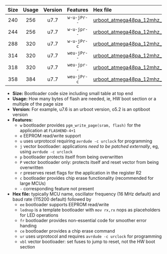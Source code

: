 |Size|Usage|Version|Features|Hex file|
|:-:|:-:|:-:|:-:|:--|
|240|256|u7.7|`w-u-jPr--`|[urboot_atmega48pa_12mhz_19200bps_lednop_ur_vbl.hex](https://raw.githubusercontent.com/stefanrueger/urboot.hex/main/mcus/atmega48pa/fcpu_12mhz/19200_bps/urboot_atmega48pa_12mhz_19200bps_lednop_ur_vbl.hex)|
|244|256|u7.7|`w-u-jpr--`|[urboot_atmega48pa_12mhz_19200bps_lednop_fr_ur_vbl.hex](https://raw.githubusercontent.com/stefanrueger/urboot.hex/main/mcus/atmega48pa/fcpu_12mhz/19200_bps/urboot_atmega48pa_12mhz_19200bps_lednop_fr_ur_vbl.hex)|
|288|320|u7.7|`w-u-jPr-c`|[urboot_atmega48pa_12mhz_19200bps_lednop_fr_ce_ur_vbl.hex](https://raw.githubusercontent.com/stefanrueger/urboot.hex/main/mcus/atmega48pa/fcpu_12mhz/19200_bps/urboot_atmega48pa_12mhz_19200bps_lednop_fr_ce_ur_vbl.hex)|
|314|320|u7.7|`weu-jPr--`|[urboot_atmega48pa_12mhz_19200bps_ee_lednop_ur_vbl.hex](https://raw.githubusercontent.com/stefanrueger/urboot.hex/main/mcus/atmega48pa/fcpu_12mhz/19200_bps/urboot_atmega48pa_12mhz_19200bps_ee_lednop_ur_vbl.hex)|
|318|320|u7.7|`weu-jpr--`|[urboot_atmega48pa_12mhz_19200bps_ee_lednop_fr_ur_vbl.hex](https://raw.githubusercontent.com/stefanrueger/urboot.hex/main/mcus/atmega48pa/fcpu_12mhz/19200_bps/urboot_atmega48pa_12mhz_19200bps_ee_lednop_fr_ur_vbl.hex)|
|358|384|u7.7|`weu-jPr-c`|[urboot_atmega48pa_12mhz_19200bps_ee_lednop_fr_ce_ur_vbl.hex](https://raw.githubusercontent.com/stefanrueger/urboot.hex/main/mcus/atmega48pa/fcpu_12mhz/19200_bps/urboot_atmega48pa_12mhz_19200bps_ee_lednop_fr_ce_ur_vbl.hex)|

- **Size:** Bootloader code size including small table at top end
- **Usage:** How many bytes of flash are needed, ie, HW boot section or a multiple of the page size
- **Version:** For example, u7.6 is an urboot version, o5.2 is an optiboot version
- **Features:**
  + `w` bootloader provides `pgm_write_page(sram, flash)` for the application at `FLASHEND-4+1`
  + `e` EEPROM read/write support
  + `u` uses urprotocol requiring `avrdude -c urclock` for programming
  + `j` vector bootloader: applications *need to be patched externally*, eg, using `avrdude -c urclock`
  + `p` bootloader protects itself from being overwritten
  + `P` vector bootloader only: protects itself and reset vector from being overwritten
  + `r` preserves reset flags for the application in the register R2
  + `c` bootloader provides chip erase functionality (recommended for large MCUs)
  + `-` corresponding feature not present
- **Hex file:** typically MCU name, oscillator frequency (16 MHz default) and baud rate (115200 default) followed by
  + `ee` bootloader supports EEPROM read/write
  + `lednop` is a template bootloader with `mov rx,rx` nops as placeholders for LED operations
  + `fr` bootloader provides non-essential code for smoother error handing
  + `ce` bootloader provides a chip erase command
  + `ur` uses urprotocol and requires `avrdude -c urclock` for programming
  + `vbl` vector bootloader: set fuses to jump to reset, not the HW boot section
